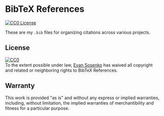 # BibTeX References

[![CC0 License](https://img.shields.io/badge/license-CC0-red.svg?style=flat)](./LICENSE.txt)

These are my `.bib` files for organizing citations across various projects.

## License

<p xmlns:dct="http://purl.org/dc/terms/">
  <a rel="license"
     href="http://creativecommons.org/publicdomain/zero/1.0/">
    <img src="http://i.creativecommons.org/p/zero/1.0/88x31.png" style="border-style: none;" alt="CC0" />
  </a>
  <br />
  To the extent possible under law,
  <a rel="dct:publisher"
     href="https://github.com/razor-x/references">
    <span property="dct:title">Evan Sosenko</span></a>
  has waived all copyright and related or neighboring rights to
  <span property="dct:title">BibTeX References</span>.
</p>

## Warranty

This work is provided "as is" and without any express or
implied warranties, including, without limitation, the implied
warranties of merchantibility and fitness for a particular
purpose.
